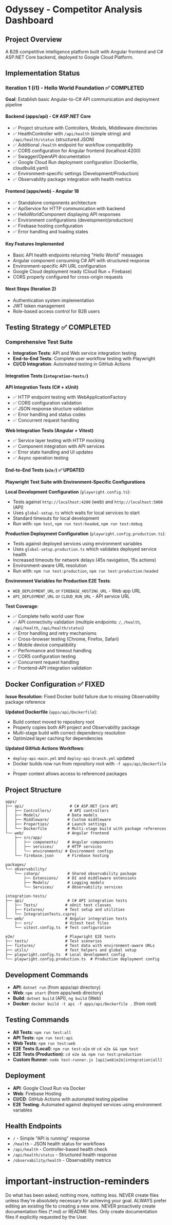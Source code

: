 # Odyssey - Competitor Analysis Dashboard

## Project Overview
A B2B competitive intelligence platform built with Angular frontend and C# ASP.NET Core backend, deployed to Google Cloud Platform.

## Implementation Status

### Iteration 1 (i1) - Hello World Foundation ✅ COMPLETED
**Goal**: Establish basic Angular-to-C# API communication and deployment pipeline

#### Backend (apps/api) - C# ASP.NET Core
- ✅ Project structure with Controllers, Models, Middleware directories
- ✅ HealthController with `/api/health` (simple string) and `/api/health/status` (structured JSON)
- ✅ Additional `/health` endpoint for workflow compatibility
- ✅ CORS configuration for Angular frontend (localhost:4200)
- ✅ Swagger/OpenAPI documentation
- ✅ Google Cloud Run deployment configuration (Dockerfile, cloudbuild.yaml)
- ✅ Environment-specific settings (Development/Production)
- ✅ Observability package integration with health metrics

#### Frontend (apps/web) - Angular 18
- ✅ Standalone components architecture
- ✅ ApiService for HTTP communication with backend
- ✅ HelloWorldComponent displaying API responses
- ✅ Environment configurations (development/production)
- ✅ Firebase hosting configuration
- ✅ Error handling and loading states

#### Key Features Implemented
- Basic API health endpoints returning "Hello World" messages
- Angular component consuming C# API with structured response
- Environment-specific API URL configuration
- Google Cloud deployment ready (Cloud Run + Firebase)
- CORS properly configured for cross-origin requests

#### Next Steps (Iteration 2)
- Authentication system implementation
- JWT token management
- Role-based access control for B2B users

## Testing Strategy ✅ COMPLETED

### Comprehensive Test Suite
- **Integration Tests**: API and Web service integration testing
- **End-to-End Tests**: Complete user workflow testing with Playwright
- **CI/CD Integration**: Automated testing in GitHub Actions

#### Integration Tests (`integration-tests/`)
**API Integration Tests (C# + xUnit)**
- ✅ HTTP endpoint testing with WebApplicationFactory
- ✅ CORS configuration validation
- ✅ JSON response structure validation
- ✅ Error handling and status codes
- ✅ Concurrent request handling

**Web Integration Tests (Angular + Vitest)**
- ✅ Service layer testing with HTTP mocking
- ✅ Component integration with API services
- ✅ Error state handling and UI updates
- ✅ Async operation testing

#### End-to-End Tests (`e2e/`) ✅ UPDATED
**Playwright Test Suite with Environment-Specific Configurations**

**Local Development Configuration** (`playwright.config.ts`):
- Tests against `http://localhost:4200` (web) and `http://localhost:5000` (API)
- Uses `global-setup.ts` which waits for local services to start
- Standard timeouts for local development
- Run with: `npm test`, `npm run test:headed`, `npm run test:debug`

**Production Deployment Configuration** (`playwright.config.production.ts`):
- Tests against deployed services using environment variables
- Uses `global-setup.production.ts` which validates deployed service health
- Increased timeouts for network delays (45s navigation, 15s actions)
- Environment-aware URL resolution
- Run with: `npm run test:production`, `npm run test:production:headed`

**Environment Variables for Production E2E Tests**:
- `WEB_DEPLOYMENT_URL` or `FIREBASE_HOSTING_URL` - Web app URL
- `API_DEPLOYMENT_URL` or `CLOUD_RUN_URL` - API service URL

**Test Coverage**:
- ✅ Complete hello world user flow
- ✅ API connectivity validation (multiple endpoints: `/`, `/health`, `/api/health`, `/api/health/status`)
- ✅ Error handling and retry mechanisms
- ✅ Cross-browser testing (Chrome, Firefox, Safari)
- ✅ Mobile device compatibility
- ✅ Performance and timeout handling
- ✅ CORS configuration testing
- ✅ Concurrent request handling
- ✅ Frontend-API integration validation

## Docker Configuration ✅ FIXED
**Issue Resolution**: Fixed Docker build failure due to missing Observability package reference

**Updated Dockerfile** (`apps/api/Dockerfile`):
- Build context moved to repository root
- Properly copies both API project and Observability package
- Multi-stage build with correct dependency resolution
- Optimized layer caching for dependencies

**Updated GitHub Actions Workflows**:
- `deploy-api-main.yml` and `deploy-api-branch.yml` updated
- Docker builds now run from repository root with `-f apps/api/Dockerfile .`
- Proper context allows access to referenced packages

## Project Structure
```
apps/
├── api/                    # C# ASP.NET Core API
│   ├── Controllers/        # API controllers
│   ├── Models/            # Data models
│   ├── Middleware/        # Custom middleware
│   ├── Properties/        # Launch settings
│   └── Dockerfile         # Multi-stage build with package references
└── web/                   # Angular frontend
    ├── src/app/
    │   ├── components/    # Angular components
    │   ├── services/      # HTTP services
    │   └── environments/ # Environment configs
    └── firebase.json      # Firebase hosting

packages/
└── observability/
    └── csharp/            # Shared observability package
        ├── Extensions/    # DI and middleware extensions
        ├── Models/        # Logging models
        └── Services/      # Observability services

integration-tests/
├── api/                   # C# API integration tests
│   ├── Tests/            # xUnit test classes
│   ├── Fixtures/         # Test setup and utilities
│   └── IntegrationTests.csproj
└── web/                  # Angular integration tests
    ├── src/              # Vitest test files
    └── vitest.config.ts  # Test configuration

e2e/                      # Playwright E2E tests
├── tests/                # Test scenarios
├── fixtures/             # Test data with environment-aware URLs
├── utils/                # Test helpers and global setup
├── playwright.config.ts  # Local development config
└── playwright.config.production.ts  # Production deployment config
```

## Development Commands
- **API**: `dotnet run` (from apps/api directory)
- **Web**: `npm start` (from apps/web directory)
- **Build**: `dotnet build` (API), `ng build` (Web)
- **Docker**: `docker build -t api -f apps/api/Dockerfile .` (from root)

## Testing Commands
- **All Tests**: `npm run test:all`
- **API Tests**: `npm run test:api`
- **Web Tests**: `npm run test:web`
- **E2E Tests (Local)**: `npm run test:e2e` or `cd e2e && npm test`
- **E2E Tests (Production)**: `cd e2e && npm run test:production`
- **Custom Runner**: `node test-runner.js [api|web|e2e|integration|all]`

## Deployment
- **API**: Google Cloud Run via Docker
- **Web**: Firebase Hosting
- **CI/CD**: GitHub Actions with automated testing pipeline
- **E2E Testing**: Automated against deployed services using environment variables

## Health Endpoints
- `/` - Simple "API is running" response
- `/health` - JSON health status for workflows
- `/api/health` - Controller-based health check
- `/api/health/status` - Structured health response
- `/observability/health` - Observability metrics

# important-instruction-reminders
Do what has been asked; nothing more, nothing less.
NEVER create files unless they're absolutely necessary for achieving your goal.
ALWAYS prefer editing an existing file to creating a new one.
NEVER proactively create documentation files (*.md) or README files. Only create documentation files if explicitly requested by the User.